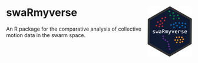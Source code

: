 # swaRmyverse  <img src="man/figures/logo.png" align="right" alt="" width="120" />

 An R package for the comparative analysis of collective motion data in the swarm space. 

